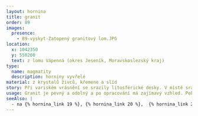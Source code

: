 ```yaml
---
layout: hornina
title: granit
order: 89
images:
  presence:
    - 89-vyskyt-Zatopený granitový lom.JPG
location:
  x: 1042350
  y: 550260
  text: z lomu Vápenná (okres Jeseník, Moravskoslezský kraj)
type:
  name: magmatity
  description: horniny vyvřelé
material: z krystalů živců, křemene a slíd
story: Při variském vrásnění se srazily litosférické desky. V místě srážky vyrostly vysoké hory. Některé části zemské kůry byly zatlačeny do velké hloubky, kde se začaly tavit. V hloubce několika kilometrů pod variským horstvem vznikala velká tělesa žhavého magmatu, která velice pomalu chladla. Při chladnutí v magmatu vyrůstaly krystaly. minerály, které začaly krystalizovat jako první, vytvořily pěkně tvarované krystaly. Jako poslední krystalizoval křemen, který vyplnil zbývající místo. Hotový granit pak musel dlouhé miliony let čekat, až ji odkryje eroze.
usage: Granit je pevný a odolný a po opracování má zajímavý vzhled. Pokud není moc rozpraskaný, dá se využít pro kamenickou výrobu. Bloky horniny se opatrně odlamují od skalního masívu. Pak se řežou diamantovými pilami na desky, které se brousí, leští nebo pískují. Z desek se dělají dlažby, obklady, náhrobky a jiné výrobky. Štípáním se z žulových bloků vyrábí dlažební kostky, obrubníky a haklíky (kvádry, které se používají pro zdění).
seeAlso: |
  - na {% hornina_link 19 %}, {% hornina_link 20 %},  {% hornina_link 21 %}, {% hornina_link 25 %}, {% hornina_link 55 %} {% hornina_link 73 %} - uvidíš jiné typy hlubinných vyvřelin
---
```


